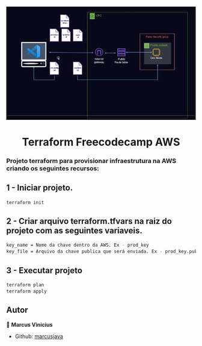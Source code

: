 <p>
  <img alt="Schema" src="./terraform_dev.png" />
  
</p>

<h1 align="center">Terraform Freecodecamp AWS </h1>

### Projeto terraform para provisionar infraestrutura na AWS criando os seguintes recursos:

## 1 - Iniciar projeto.

```sh
terraform init
```

## 2 - Criar arquivo terraform.tfvars na raiz do projeto com as seguintes variaveis.

```sh
key_name = Nome da chave dentro da AWS. Ex - prod_key
key_file = Arquivo da chave publica que será enviada. Ex - prod_key.pub
```

## 3 - Executar projeto

```sh
terraform plan
terraform apply
```

## Autor

👤 **Marcus Vinicius**

- Github: [marcusjava](https://github.com/marcusjava)
